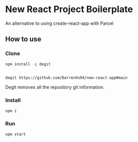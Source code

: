 # New React Project Boilerplate

An alternative to using create-react-app with Parcel

## How to use

### Clone

```bash
npm install -g degit


degit https://github.com/DarrenXu94/new-react-app#main
```

Degit removes all the repository git information.

### Install

```bash
npm i
```

### Run

```bash
npm start
```
